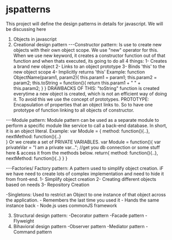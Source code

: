 # jspatterns
This project will define the design patterns in details for javascript.
We will be discussing here
1. Objects in javascript
2. Creational design pattern
  ---Constructor pattern: Is use to create new objects with their own object scope.
  We use "new" operator for this. When we use new keyword, it creates a constructor function out of that function
  and when thats executed, its going to do all 4 things:
    1- Creates a brand new object
    2- Links to an object prototype
    3- Binds 'this' to the new object scope
    4- Implicitly returns 'this'
   Example:
   function ObjectName(param1, param2){
   this.param1 = param1;
   this.param2 = param2;
   this.toString = function(){
   return this.param1 + " " + this.param2;
   }
   }
   DRAWBACKS OF THIS: "toString" function is created everytime a new object is created, which is not an efficient way of doing it. To avoid this we use the concept of prototypes.
   PROTOTYPE: Encapsulation of properties that an object links to.
   So to have one prototype of function linking to all objects of constructor.
   
   
    
  ---Module pattern: Module pattern can be used as a separate module to perform a specific module like service to call a back-end database. In short, it is an object literal.
  Example: 
  var Module = {
    method: function(){..},
    nextMethod: function(){..}  
  }
  Or we create a set of PRIVATE VARIABLES.
      var Module = function(){
          var privateVar = "I am a private var..."; //get you db connection or some stuff here & access it from the methods below.
          return{
            method: function(){..},
            nextMethod: function(){..} 
          }
      }
      
      
      
  ---Factories/ Factory pattern: A pattern used to simplify object creation. iF we have need to create lots of complex implementation and need to hide it from front-end.
  1- Simplify object creation
  2- Creating different objects based on needs
  3- Repository Creation
  
  
  
  
  -Singletons: Used to restrict an Object to one instance of that object across the application.
    - Remembers the last time you used it
    - Hands the same instance back
    - Node.js uses commonJS framework
     
  
  
3. Structural design pattern: 
  -Decorator pattern
  -Facade pattern
  -Flyweight
4. Bihavioral design pattern
  -Observer pattern
  -Mediator pattern
  -Command pattern
